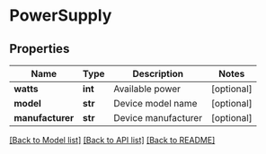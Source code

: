 # PowerSupply

## Properties
Name | Type | Description | Notes
------------ | ------------- | ------------- | -------------
**watts** | **int** | Available power | [optional] 
**model** | **str** | Device model name | [optional] 
**manufacturer** | **str** | Device manufacturer | [optional] 

[[Back to Model list]](../README.md#documentation-for-models) [[Back to API list]](../README.md#documentation-for-api-endpoints) [[Back to README]](../README.md)


